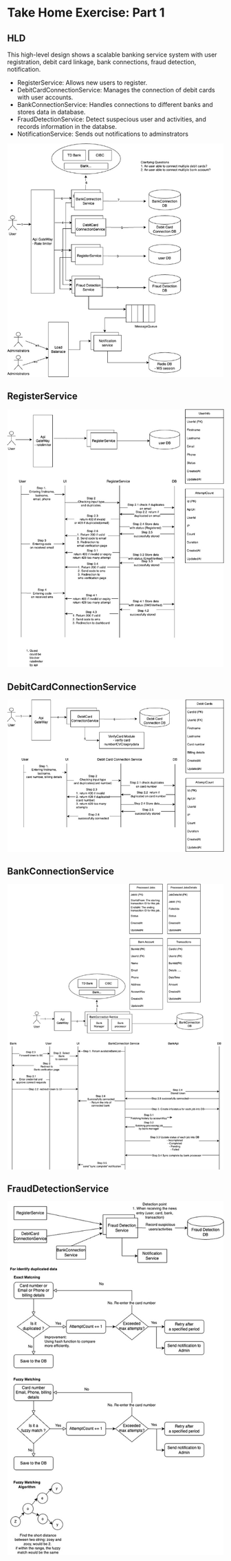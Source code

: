 # Take Home Exercise: Part 1

## HLD

This high-level design shows a scalable banking service system with user registration, debit card linkage, bank connections, fraud detection, notification.

- RegisterService: Allows new users to register.
- DebitCardConnectionService: Manages the connection of debit cards with user accounts.
- BankConnectionService: Handles connections to different banks and stores data in database.
- FraudDetectionService: Detect suspecious user and activities, and records information in the databse.
- NotificationService: Sends out notifications to adminstrators

![alt text](https://github.com/zoeylee/bree-test-2/blob/main/Part2-HLD.jpg)

## RegisterService

![alt text](https://github.com/zoeylee/bree-test-2/blob/main/Part2-RegisterService.jpg)


## DebitCardConnectionService

![alt text](https://github.com/zoeylee/bree-test-2/blob/main/Part2-DebitCardConnectionService.jpg)


## BankConnectionService

![alt text](https://github.com/zoeylee/bree-test-2/blob/main/Part2-BankConnectionService.jpg)


## FraudDetectionService

![alt text](https://github.com/zoeylee/bree-test-2/blob/main/Part2-FraudDetectionService.jpg)
